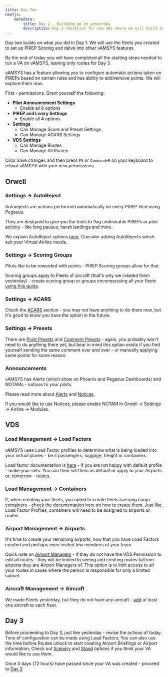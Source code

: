 ```yaml
---
title: Day Two
nextjs:  
    metadata:  
        title: Day 2 - Building up on yesterday
        description: Day 2 checklist for new VAs where we will build on Day 1 and explore different vAMSYS Features
---
```


Day two builds on what you did in Day 1. We will use the fleets you created to set up PIREP Scoring and delve into other vAMSYS features.

By the end of today you will have completed all the starting steps needed to run a VA on vAMSYS, leaving only routes for Day 3.

vAMSYS has a feature allowing you to configure automatic actions taken on PIREPs based on certain rules and has ability to add/remove points. We will explore them now.

First - permissions. Grant yourself the following:
- **Pilot Announcement Settings**
  - Enable all 8 options
- **PIREP and Livery Settings**
  - Enable all 4 options
- **Settings**
  - Can Manage Score and Preset Settings
  - Can Manage ACARS Settings
- **VDS Settings**
  - Can Manage Routes
  - Can Manage All Routes

Click Save changes and then press `F5` or `Command+R` on your keyboard to reload vAMSYS with your new permissions.

## Orwell
### Settings -> AutoReject
Autorejects are actions performed automatically on every PIREP filed using Pegasus.

They are designed to give you the tools to flag undesirable PIREPs or pilot activity - like long pauses, harsh landings and more.

We explain AutoReject options [here](/settings/autoreject). Consider adding AutoRejects which suit your Virtual Airline needs.

### Settings -> Scoring Groups
Pilots like to be rewarded with points - PIREP Scoring groups allow for that.

Scoring groups apply to Fleets of aircraft (that's why we created them yesterday) - create scoring group or groups encompassing all your fleets [using this guide](/settings/scores).

### Settings -> ACARS
Check the [ACARS](/settings/acars) section - you may not have anything to do there now, but it's good to know you have the option in the future.

### Settings -> Presets
There are [Point Presets](/settings/point-presets) and [Comment Presets](/settings/comment-presets) - again, you probably won't need to do anything there yet, but bear in mind this option exists if you find yourself sending the same comment over and over - or manually applying same points for some reason.

### Announcements
vAMSYS has Alerts (which show on Phoenix and Pegasus Dashboards) and NOTAMs - notices to your pilots.

Please read more about [Alerts](/orwell/announcements#alerts) and [Notices](/orwell/announcements#notams).

If you would like to use Notices, please enable NOTAM in Orwell -> Settings -> Airline -> Modules.

## VDS
### Load Management -> Load Factors
vAMSYS uses Load Factor profiles to determine what is being loaded into your virtual planes - be it passengers, luggage, freight or containers.

Load factor documentation is [here](/vds/load-management#load-factor-profiles) - if you are not happy with default profile - make your sets. You can then set them as default or apply to your Airports or, tomorrow - routes.

### Load Management -> Containers
If, when creating your fleets, you opted to create fleets carrying cargo containers - check the documentation [here](/vds/load-management#containers) on how to create them. Just like Load Factor Profiles, containers will need to be assigned to airports or routes.

### Airport Management -> Airports
It's time to create your remaining airports, now that you have Load Factors created and perhaps even invited few members of your team.

Quick note on [Airport Managers](/vds/airports#airport-managers) - if they do not have the VDS Permission to edit all routes - they will be limited to seeing and creating routes to/from airports they are Airport Managers of. This option is to limit access to all your routes in cases where the person is responsible for only a limited subset.

### Aircraft Management -> Aircraft
We made Fleets yesterday, but they do not have any aircraft - [add](/vds/aircraft#creating-editing-fleet-and-aircraft) at least one aircraft to each fleet.

## Day 3
Before proceeding to Day 3, just like yesterday - revise the actions of today. Tons of configuration can be made using Load Factors; You can also use the time before Routes unlock to start creating Airport Briefings or Airport information; Check out [Scenery](/vds/airports#scenery) and [Stand](/vds/airports#stands) options if you think your VA would like to use them.

Once 3 days (72 hours) have passed since your VA was created - proceed to [Day 3](/checklist/day-1)